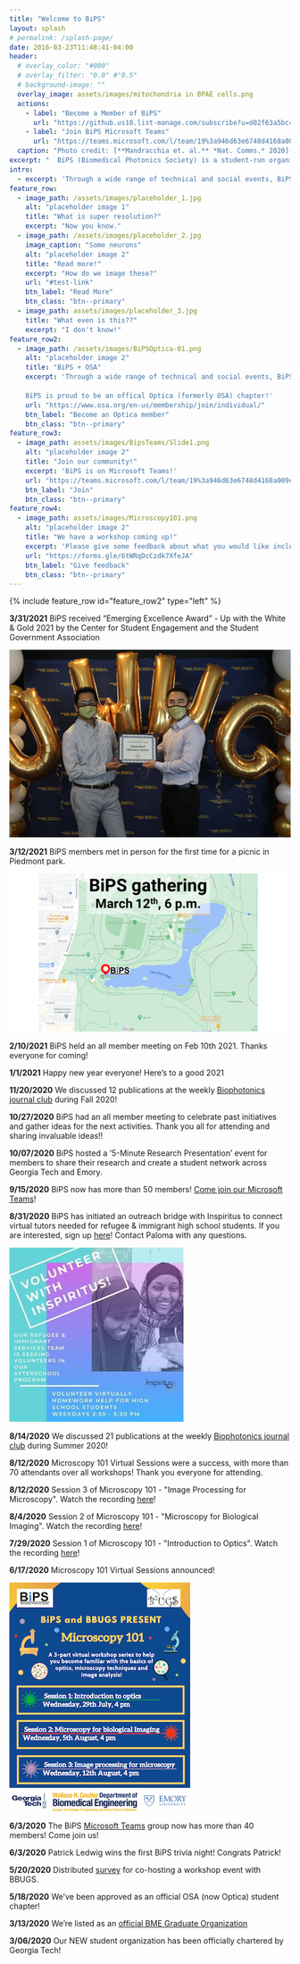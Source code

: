 ```yaml
---
title: "Welcome to BiPS"
layout: splash
# permalink: /splash-page/
date: 2016-03-23T11:48:41-04:00
header:
  # overlay_color: "#000"
  # overlay_filter: "0.0" #"0.5"
  # background-image: ""
  overlay_image: assets/images/mitochondria in BPAE cells.png
  actions:
    - label: "Become a Member of BiPS"
      url: "https://github.us10.list-manage.com/subscribe?u=d02f63a5bc4b80c8fe14d9089&id=6af9353721"
    - label: "Join BiPS Microsoft Teams"
      url: "https://teams.microsoft.com/l/team/19%3a946d63e6748d4168a009cd653a12bdc8%40thread.tacv2/conversations?groupId=e3cb8047-564c-44df-a290-b786c843ee71&tenantId=482198bb-ae7b-4b25-8b7a-6d7f32faa083"
  caption: "Photo credit: [**Mandracchia et. al.** *Nat. Comms.* 2020](https://www.nature.com/articles/s41467-019-13841-8)"
excerpt: "  BiPS (Biomedical Photonics Society) is a student-run organization that aims to bring together individuals from diverse backgrounds with a passion for optics and photonics geared towards biomedical applications. Join us today!"
intro: 
  - excerpt: 'Through a wide range of technical and social events, BiPS serves as a platform for the exchange of ideas, interdisciplinary research, and wider community engagement. BiPS hopes to foster a collaborative environment where members can form lasting connections to further their personal and professional goals.'
feature_row:
  - image_path: /assets/images/placeholder_1.jpg
    alt: "placeholder image 1"
    title: "What is super resolution?"
    excerpt: "Now you know."
  - image_path: /assets/images/placeholder_2.jpg
    image_caption: "Some neurons"
    alt: "placeholder image 2"
    title: "Read more!"
    excerpt: "How do we image these?"
    url: "#test-link"
    btn_label: "Read More"
    btn_class: "btn--primary"
  - image_path: assets/images/placeholder_3.jpg
    title: "What even is this??"
    excerpt: "I don't know!"
feature_row2:
  - image_path: /assets/images/BiPSOptica-01.png
    alt: "placeholder image 2"
    title: "BiPS + OSA"
    excerpt: 'Through a wide range of technical and social events, BiPS serves as a platform for the exchange of ideas, interdisciplinary research, and wider community engagement. BiPS hopes to foster a collaborative environment where members can form lasting connections to further their personal and professional goals.
    
    BiPS is proud to be an offical Optica (formerly OSA) chapter!'
    url: "https://www.osa.org/en-us/membership/join/individual/"
    btn_label: "Become an Optica member"
    btn_class: "btn--primary"
feature_row3:
  - image_path: assets/images/BipsTeams/Slide1.png
    alt: "placeholder image 2"
    title: "Join our community!"
    excerpt: 'BiPS is on Microsoft Teams!'
    url: "https://teams.microsoft.com/l/team/19%3a946d63e6748d4168a009cd653a12bdc8%40thread.tacv2/conversations?groupId=e3cb8047-564c-44df-a290-b786c843ee71&tenantId=482198bb-ae7b-4b25-8b7a-6d7f32faa083"
    btn_label: "Join"
    btn_class: "btn--primary"
feature_row4:
  - image_path: assets/images/Microscopy101.png
    alt: "placeholder image 2"
    title: "We have a workshop coming up!"
    excerpt: 'Please give some feedback about what you would like included!'
    url: "https://forms.gle/6tWRqDcCzdk7XfeJA"
    btn_label: "Give feedback"
    btn_class: "btn--primary"
---
```


<!-- {% include feature_row id="intro" type="center" %} -->

<!-- {% include feature_row %} -->

{% include feature_row id="feature_row2" type="left" %}

<!-- {% include feature_row %} -->

<!-- {% include feature_row id="feature_row3" type="left" %} -->

<!-- {% include feature_row id="feature_row4" type="right" %} -->

**3/31/2021** BiPS received “Emerging Excellence Award” - Up with the White & Gold 2021 by the Center for Student Engagement and the Student Government Association

![image](assets/images/award-smaller.png)

**3/12/2021**  BiPS members met in person for the first time for a picnic in Piedmont park. 

![image](assets/images/bipsgathering-smaller.png)

**2/10/2021** BiPS held an all member meeting on Feb 10th 2021. Thanks everyone for coming!

**1/1/2021** Happy new year everyone! Here’s to a good 2021 

**11/20/2020** We discussed 12 publications at the weekly [Biophotonics journal club](https://bipsgatech.github.io/journal-club) during Fall 2020! 

**10/27/2020** BiPS had an all member meeting to celebrate past initiatives and gather ideas for the next activities. Thank you all for attending and sharing invaluable ideas!! 

**10/07/2020** BiPS hosted a ‘5-Minute Research Presentation’ event for members to share their research and create a student network across Georgia Tech and Emory.

**9/15/2020** BiPS now has more than 50 members! [Come join our Microsoft Teams](https://teams.microsoft.com/dl/launcher/launcher.html?url=%2F_%23%2Fl%2Fteam%2F19%3A946d63e6748d4168a009cd653a12bdc8%40thread.tacv2%2Fconversations%3FgroupId%3De3cb8047-564c-44df-a290-b786c843ee71%26tenantId%3D482198bb-ae7b-4b25-8b7a-6d7f32faa083&type=team&deeplinkId=6f42a7be-5ed6-4db3-aa3f-91140f3c5635&directDl=true&msLaunch=true&enableMobilePage=true&suppressPrompt=true)! 

**8/31/2020** BiPS has initiated an outreach bridge with Inspiritus to connect virtual tutors needed for refugee & immigrant high school students. If you are interested, sign up [here](https://docs.google.com/forms/d/e/1FAIpQLScfJl9P4Arbc9it4OtHKM4U7lvp2vJGv3Qh6SJpYUNc_i_ibA/viewform)! Contact Paloma with any questions.

![image](assets/images/inspiritus.jpg)

**8/14/2020** We discussed 21 publications at the weekly [Biophotonics journal club](https://bipsgatech.github.io/journal-club) during Summer 2020!  

**8/12/2020** Microscopy 101 Virtual Sessions were a success, with more than 70 attendants over all workshops! Thank you everyone for attending. 

**8/12/2020** Session 3 of Microscopy 101 - "Image Processing for Microscopy". Watch the recording [here](https://www.youtube.com/watch?v=EOSELo_BMqQ)!

**8/4/2020** Session 2 of Microscopy 101 - "Microscopy for Biological Imaging". Watch the recording [here](https://youtu.be/aWmRhphZeyk)!

**7/29/2020** Session 1 of Microscopy 101 - "Introduction to Optics". Watch the recording [here](https://youtu.be/X7hKF_OKwKw)!

**6/17/2020** Microscopy 101 Virtual Sessions announced!  
  
![image](assets/images/Microscopy101_small.png)

**6/3/2020** The BiPS [Microsoft Teams](https://teams.microsoft.com/dl/launcher/launcher.html?url=%2f_%23%2fl%2fteam%2f19%3a946d63e6748d4168a009cd653a12bdc8%40thread.tacv2%2fconversations%3fgroupId%3de3cb8047-564c-44df-a290-b786c843ee71%26tenantId%3d482198bb-ae7b-4b25-8b7a-6d7f32faa083&type=team&deeplinkId=b0e75d35-373e-4904-98bc-90e42ff390ee&directDl=true&msLaunch=true&enableMobilePage=true&suppressPrompt=true) group now has more than 40 members! Come join us!

**6/3/2020** Patrick Ledwig wins the first BiPS trivia night! Congrats Patrick! 

**5/20/2020** Distributed [survey](https://docs.google.com/forms/d/e/1FAIpQLSfTlYQRCFOhuHpfr9MdH-v1RMtRI5e2gdpm3mkezbyeksj_2Q/viewform) for co-hosting a workshop event with BBUGS.

**5/18/2020** We’ve been approved as an official OSA (now Optica) student chapter! 

**3/13/2020** We’re listed as an [official BME Graduate Organization](https://bme.gatech.edu/bme/get-involved)

**3/06/2020** Our NEW student organization has been officially chartered by Georgia Tech!
